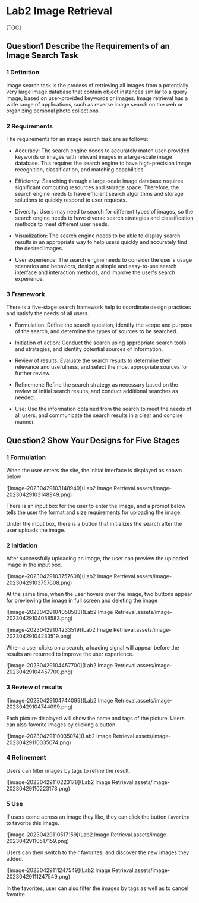 # Lab2 Image Retrieval

[TOC]

## Question1  Describe the Requirements of an Image Search Task

### 1 Definition

Image search task is the process of retrieving all images from a potentially very large image database that contain object instances similar to a query image, based on user-provided keywords or images. Image retrieval has a wide range of applications, such as reverse image search on the web or organizing personal photo collections.

### 2 Requirements

The requirements for an image search task are as follows:

- Accuracy: The search engine needs to accurately match user-provided keywords or images with relevant images in a large-scale image database. This requires the search engine to have high-precision image recognition, classification, and matching capabilities.

- Efficiency: Searching through a large-scale image database requires significant computing resources and storage space. Therefore, the search engine needs to have efficient search algorithms and storage solutions to quickly respond to user requests.

- Diversity: Users may need to search for different types of images, so the search engine needs to have diverse search strategies and classification methods to meet different user needs.

- Visualization: The search engine needs to be able to display search results in an appropriate way to help users quickly and accurately find the desired images.

- User experience: The search engine needs to consider the user's usage scenarios and behaviors, design a simple and easy-to-use search interface and interaction methods, and improve the user's search experience.

### 3 Framework

There is a five-stage search framework help to  coordinate design practices and satisfy the needs of all users.

- Formulation: Define the search question, identify the scope and purpose of the search, and determine the types of sources to be searched.

- Initiation of action: Conduct the search using appropriate search tools and strategies, and identify potential sources of information.
- Review of results: Evaluate the search results to determine their relevance and usefulness, and select the most appropriate sources for further review.
- Refinement: Refine the search strategy as necessary based on the review of initial search results, and conduct additional searches as needed.
- Use: Use the information obtained from the search to meet the needs of all users, and communicate the search results in a clear and concise manner.

## Question2 Show Your Designs for Five Stages

### 1 Formulation

When the user enters the site, the initial interface is displayed as shown below

![image-20230429103148949](Lab2 Image Retrieval.assets/image-20230429103148949.png)

There is an input box for the user to enter the image, and a prompt below tells the user the format and size requirements for uploading the image.

Under the input box, there is a button that initializes the search after the user uploads the image.

### 2 Initiation

After successfully uploading an image, the user can preview the uploaded image in the input box.

![image-20230429103757608](Lab2 Image Retrieval.assets/image-20230429103757608.png)

At the same time, when the user hovers over the image, two buttons appear for previewing the image in full screen and deleting the image

![image-20230429104058583](Lab2 Image Retrieval.assets/image-20230429104058583.png)

![image-20230429104233519](Lab2 Image Retrieval.assets/image-20230429104233519.png)

When a user clicks on a search, a loading signal will appear before the results are returned to improve the user experience.

![image-20230429104457700](Lab2 Image Retrieval.assets/image-20230429104457700.png)

### 3 Review of results

![image-20230429104744099](Lab2 Image Retrieval.assets/image-20230429104744099.png)

Each picture displayed will show the name and tags of the picture. Users can also favorite images by clicking a button.

![image-20230429110035074](Lab2 Image Retrieval.assets/image-20230429110035074.png)

### 4 Refinement

Users can filter images by tags to refine the result.

![image-20230429110223178](Lab2 Image Retrieval.assets/image-20230429110223178.png)

### 5 Use

If users come across an image they like, they can click the button `Favorite` to favorite this image.

![image-20230429110517159](Lab2 Image Retrieval.assets/image-20230429110517159.png)

Users can then switch to their favorites, and discover the new images they added.

![image-20230429111247549](Lab2 Image Retrieval.assets/image-20230429111247549.png)

In the favorites, user can also filter the images by tags as well as to cancel favorite.

